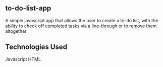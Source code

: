 ## to-do-list-app
A simple javascript app that allows the user to create a to-do list, with the ability to check off completed tasks via a line-through or to remove them altogether

## Technologies Used
Javascript
HTML
